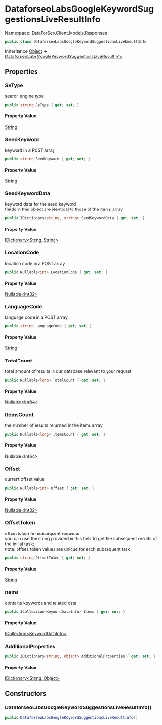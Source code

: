 # DataforseoLabsGoogleKeywordSuggestionsLiveResultInfo

Namespace: DataForSeo.Client.Models.Responses

```csharp
public class DataforseoLabsGoogleKeywordSuggestionsLiveResultInfo
```

Inheritance [Object](https://docs.microsoft.com/en-us/dotnet/api/system.object) → [DataforseoLabsGoogleKeywordSuggestionsLiveResultInfo](./dataforseo.client.models.responses.dataforseolabsgooglekeywordsuggestionsliveresultinfo.md)

## Properties

### **SeType**

search engine type

```csharp
public string SeType { get; set; }
```

#### Property Value

[String](https://docs.microsoft.com/en-us/dotnet/api/system.string)<br>

### **SeedKeyword**

keyword in a POST array

```csharp
public string SeedKeyword { get; set; }
```

#### Property Value

[String](https://docs.microsoft.com/en-us/dotnet/api/system.string)<br>

### **SeedKeywordData**

keyword data for the seed keyword
 <br>fields in this object are identical to those of the items array

```csharp
public IDictionary<string, string> SeedKeywordData { get; set; }
```

#### Property Value

[IDictionary&lt;String, String&gt;](https://docs.microsoft.com/en-us/dotnet/api/system.collections.generic.idictionary-2)<br>

### **LocationCode**

location code in a POST array

```csharp
public Nullable<int> LocationCode { get; set; }
```

#### Property Value

[Nullable&lt;Int32&gt;](https://docs.microsoft.com/en-us/dotnet/api/system.nullable-1)<br>

### **LanguageCode**

language code in a POST array

```csharp
public string LanguageCode { get; set; }
```

#### Property Value

[String](https://docs.microsoft.com/en-us/dotnet/api/system.string)<br>

### **TotalCount**

total amount of results in our database relevant to your request

```csharp
public Nullable<long> TotalCount { get; set; }
```

#### Property Value

[Nullable&lt;Int64&gt;](https://docs.microsoft.com/en-us/dotnet/api/system.nullable-1)<br>

### **ItemsCount**

the number of results returned in the items array

```csharp
public Nullable<long> ItemsCount { get; set; }
```

#### Property Value

[Nullable&lt;Int64&gt;](https://docs.microsoft.com/en-us/dotnet/api/system.nullable-1)<br>

### **Offset**

current offset value

```csharp
public Nullable<int> Offset { get; set; }
```

#### Property Value

[Nullable&lt;Int32&gt;](https://docs.microsoft.com/en-us/dotnet/api/system.nullable-1)<br>

### **OffsetToken**

offset token for subsequent requests
 <br>you can use the string provided in this field to get the subsequent results of the initial task;
 <br>note: offset_token values are unique for each subsequent task

```csharp
public string OffsetToken { get; set; }
```

#### Property Value

[String](https://docs.microsoft.com/en-us/dotnet/api/system.string)<br>

### **Items**

contains keywords and related data

```csharp
public ICollection<KeywordDataInfo> Items { get; set; }
```

#### Property Value

[ICollection&lt;KeywordDataInfo&gt;](./dataforseo.client.models.keyworddatainfo.md)<br>

### **AdditionalProperties**

```csharp
public IDictionary<string, object> AdditionalProperties { get; set; }
```

#### Property Value

[IDictionary&lt;String, Object&gt;](https://docs.microsoft.com/en-us/dotnet/api/system.collections.generic.idictionary-2)<br>

## Constructors

### **DataforseoLabsGoogleKeywordSuggestionsLiveResultInfo()**

```csharp
public DataforseoLabsGoogleKeywordSuggestionsLiveResultInfo()
```
